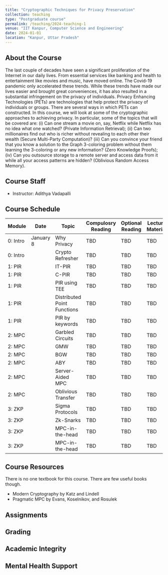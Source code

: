 ```yaml
---
title: "Cryptographic Techniques for Privacy Preservation"
collection: teaching
type: "Postgraduate course"
permalink: /teaching/2024-teaching-1
venue: "IIT Kanpur, Computer Science and Engineering"
date: 2024-01-01
location: "Kanpur, Uttar Pradesh"
---
```

About the Course
-------------------------
The last couple of decades have seen a significant proliferation of the Internet in our daily lives. From essential services like banking and health to entertainment like movies and music, have moved online. The Covid-19 pandemic only accelerated these trends. While these trends have made our lives easier and brought great conveniences, it has also resulted in a substantial infringement on the privacy of individuals. Privacy Enhancing Technologies (PETs) are technologies that help protect the privacy of individuals or groups. There are several ways in which PETs can constructed. In this course, we will look at some of the cryptographic approaches to achieving privacy. In particular, some of the topics that will be covered are: (i) Can one stream a movie on, say, Netflix while Netflix has no idea what one watched? (Private Information Retrieval); (ii) Can two millionaires find out who is richer without revealing to each other their wealth (Secure Multi-Party Computation)? (iii) Can you convince your friend that you know a solution to the Graph 3-coloring problem without them learning the 3-coloring or any new information? (Zero Knowledge Proofs); (iv) Can you outsource storage to a remote server and access data from it while all your access patterns are hidden? (Oblivious Random Access Memory).


Course Staff
-----------------------
- Instructor: Adithya Vadapalli


Course Schedule
------------------------------

| Module | Date | Topic | Compulosry Reading | Optional Reading | Lecture Material |
|----------|----------|----------|---------| ----------| --------|
| 0: Intro | January 8 | Why Privacy | TBD | TBD | TBD |
| 0: Intro |           | Crypto Refresher | TBD | TBD | TBD | 
| 1: PIR   |           | IT-PIR           | TBD | TBD | TBD | 
| 1: PIR   |           | C-PIR            | TBD | TBD | TBD |
| 1: PIR   |           | PIR using TEE    | TBD | TBD | TBD |
| 1: PIR   |           | Distributed Point Functions| TBD | TBD | TBD |
| 1: PIR   |           | PIR by keywords    | TBD | TBD | TBD |
| 2: MPC   |           | Garbled Circuits   | TBD | TBD | TBD |
| 2: MPC   |           | GMW                | TBD | TBD | TBD |
| 2: MPC   |           | BGW                | TBD | TBD | TBD |
| 2: MPC   |           | ABY                | TBD | TBD | TBD |
| 2: MPC   |           | Server-Aided MPC   | TBD | TBD | TBD |
| 2: MPC   |           | Oblivious Transfer | TBD | TBD | TBD |
| 3: ZKP   |           | Sigma Protocols    | TBD | TBD | TBD |
| 3: ZKP   |           | Zk-Snarks          | TBD | TBD | TBD |
| 3: ZKP   |           | MPC-in-the-head    | TBD | TBD | TBD |
| 3: ZKP   |           | MPC-in-the-head    | TBD | TBD | TBD |


Course Resources
------------------------
There is no one textbook for this course. There are few useful books though. 
- Modern Cryptography by Katz and Lindell
- Pragmatic MPC by Evans, Koselnikov, and Rosulek

Assignments
----------------------------


Grading
-----------------------------

Academic Integrity
---------------------------

Mental Health Support
---------------------------
